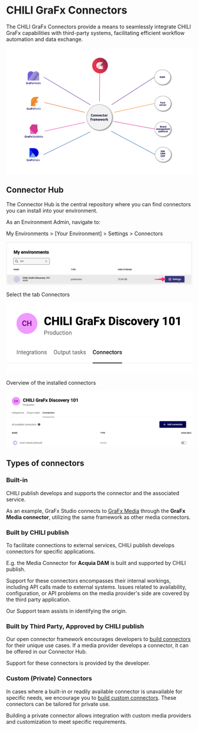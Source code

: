 # CHILI GraFx Connectors

The CHILI GraFx Connectors provide a means to seamlessly integrate CHILI GraFx capabilities with third-party systems, facilitating efficient workflow automation and data exchange.

![ui](connector1.png)

## Connector Hub

The Connector Hub is the central repository where you can find connectors you can install into your environment.

As an Environment Admin, navigate to:

My Environments > [Your Environment] > Settings > Connectors

![screenshot-full](ch01.png)

Select the tab Connectors

![screenshot-full](ch02.png)

Overview of the installed connectors

![screenshot-full](ch03.png)

## Types of connectors

### Built-in

CHILI publish develops and supports the connector and the associated service.

As an example, GraFx Studio connects to [GraFx Media](/GraFx-Media/) through the **GraFx Media connector**, utilizing the same framework as other media connectors.

### Built by CHILI publish

To facilitate connections to external services, CHILI publish develops connectors for specific applications. 

E.g. the Media Connector for **Acquia DAM** is built and supported by CHILI publish. 

Support for these connectors encompasses their internal workings, including API calls made to external systems. Issues related to availability, configuration, or API problems on the media provider's side are covered by the third party application. 

Our Support team assists in identifying the origin.

### Built by Third Party, Approved by CHILI publish

Our open connector framework encourages developers to [build connectors](/GraFx-Developers/connectors/build-media-connector/) for their unique use cases. If a media provider develops a connector, it can be offered in our Connector Hub. 

Support for these connectors is provided by the developer.

### Custom (Private) Connectors

In cases where a built-in or readily available connector is unavailable for specific needs, we encourage you to [build custom connectors](/GraFx-Developers/connectors/build-media-connector/). These connectors can be tailored for private use. 

Building a private connector allows integration with custom media providers and customization to meet specific requirements.
